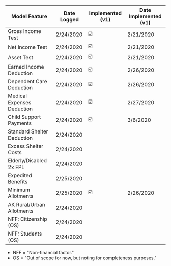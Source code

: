 | Model Feature               | Date Logged  | Implemented (v1)         | Date Implemented (v1) |
| ----------------------------|--------------|--------------------------| ----------------------|
| Gross Income Test           | 2/24/2020    | :ballot_box_with_check:  | 2/21/2020             |
| Net Income Test             | 2/24/2020    | :ballot_box_with_check:  | 2/21/2020             |
| Asset Test                  | 2/24/2020    | :ballot_box_with_check:  | 2/21/2020             |
| Earned Income Deduction     | 2/24/2020    | :ballot_box_with_check:  | 2/26/2020             |
| Dependent Care Deduction    | 2/24/2020    | :ballot_box_with_check:  | 2/26/2020             |
| Medical Expenses Deduction  | 2/24/2020    | :ballot_box_with_check:  | 2/27/2020             |
| Child Support Payments      | 2/24/2020    | :ballot_box_with_check:  | 3/6/2020              |
| Standard Shelter Deduction  | 2/24/2020    |                          |                       |
| Excess Shelter Costs        | 2/24/2020    |                          |                       |
| Elderly/Disabled 2x FPL     | 2/24/2020    |                          |                       |
| Expedited Benefits          | 2/25/2020    |                          |                       |
| Minimum Allotments          | 2/25/2020    | :ballot_box_with_check:  | 2/26/2020             |
| AK Rural/Urban Allotments   | 2/24/2020    |                          |                       |
| NFF: Citizenship (OS)       | 2/24/2020    |                          |                       |
| NFF: Students (OS)          | 2/24/2020    |                          |                       |

* NFF = "Non-financial factor."
* OS = "Out of scope for now, but noting for completeness purposes."
